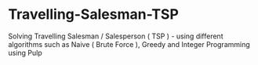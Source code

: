 # Travelling-Salesman-TSP
Solving Travelling Salesman / Salesperson ( TSP ) - using different algorithms such as Naive ( Brute Force ), Greedy and Integer Programming using Pulp 
